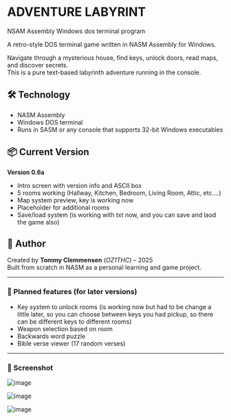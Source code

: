 # ADVENTURE LABYRINT
NSAM Assembly Windows dos terminal program

A retro-style DOS terminal game written in NASM Assembly for Windows.

Navigate through a mysterious house, find keys, unlock doors, read maps, and discover secrets.  
This is a pure text-based labyrinth adventure running in the console.

## 🛠️ Technology

- NASM Assembly
- Windows DOS terminal
- Runs in SASM or any console that supports 32-bit Windows executables

## 📦 Current Version

**Version 0.6a**

- Intro screen with version info and ASCII box
- 5 rooms working (Hallway, Kitchen, Bedroom, Living Room, Attic, etc....)
- Map system preview, key is working now
- Placeholder for additional rooms
- Save/load system (is working with txt now, and you can save and laod the game also)

## 🧠 Author

Created by **Tommy Clemmensen** (*OZ1THC*) – 2025  
Built from scratch in NASM as a personal learning and game project.

---

### 🔑 Planned features (for later versions)

- Key system to unlock rooms (is working now but had to be change a little later, so you can choose between keys you had pickup, so there can be different keys to different rooms)
- Weapon selection based on room
- Backwards word puzzle
- Bible verse viewer (17 random verses)


---

### 📸 Screenshot

![image](https://github.com/user-attachments/assets/0d4ef5f2-8f3a-47e8-ab88-dcd23c5df3f5)

![image](https://github.com/user-attachments/assets/ecc1bdc0-531a-4348-a374-998c14b12482)

![image](https://github.com/user-attachments/assets/ab927a55-2c4a-4e5f-9f94-2ebb34411376)
